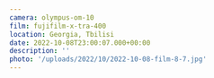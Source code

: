 ```yaml
---
camera: olympus-om-10
film: fujifilm-x-tra-400
location: Georgia, Tbilisi
date: 2022-10-08T23:00:07.000+00:00
description: ''
photo: '/uploads/2022/10/2022-10-08-film-8-7.jpg'
---
```

